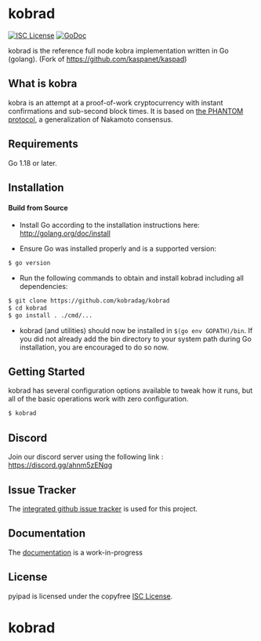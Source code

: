 kobrad
====

[![ISC License](http://img.shields.io/badge/license-ISC-blue.svg)](https://choosealicense.com/licenses/isc/)
[![GoDoc](https://img.shields.io/badge/godoc-reference-blue.svg)](http://godoc.org/github.com/Kobra/pyipad)

kobrad is the reference full node kobra implementation written in Go (golang).
(Fork of https://github.com/kaspanet/kaspad)

## What is kobra

kobra is an attempt at a proof-of-work cryptocurrency with instant confirmations and sub-second block times. It is based on [the PHANTOM protocol](https://eprint.iacr.org/2018/104.pdf), a generalization of Nakamoto consensus.

## Requirements

Go 1.18 or later.

## Installation

#### Build from Source

- Install Go according to the installation instructions here:
  http://golang.org/doc/install

- Ensure Go was installed properly and is a supported version:

```bash
$ go version
```

- Run the following commands to obtain and install kobrad including all dependencies:

```bash
$ git clone https://github.com/kobradag/kobrad
$ cd kobrad
$ go install . ./cmd/...
```

- kobrad (and utilities) should now be installed in `$(go env GOPATH)/bin`. If you did
  not already add the bin directory to your system path during Go installation,
  you are encouraged to do so now.


## Getting Started

kobrad has several configuration options available to tweak how it runs, but all
of the basic operations work with zero configuration.

```bash
$ kobrad
```

## Discord
Join our discord server using the following link : https://discord.gg/ahnm5zENqg

## Issue Tracker

The [integrated github issue tracker](https://github.com/kobradag/kobrad/issues)
is used for this project.

## Documentation

The [documentation](https://github.com/kobradag/docs) is a work-in-progress

## License

pyipad is licensed under the copyfree [ISC License](https://choosealicense.com/licenses/isc/).
# kobrad
 
